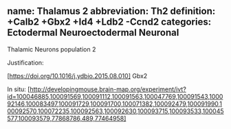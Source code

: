 name: Thalamus 2
abbreviation: Th2
definition: +Calb2 +Gbx2 +Id4 +Ldb2 -Ccnd2
categories: Ectodermal Neuroectodermal Neuronal
---

Thalamic Neurons population 2

Justification:
 
[https://doi.org/10.1016/j.ydbio.2015.08.010] Gbx2

In situ:
[http://developingmouse.brain-map.org/experiment/ivt?id=100046885,100091569,100091112,100091563,100047769,100091543,100092146,100083497,100091729,100091700,100071382,100092479,100091990,100092570,100072235,100092563,100092630,100093715,100093533,100045577,100093579,77868786,489,77464958]
